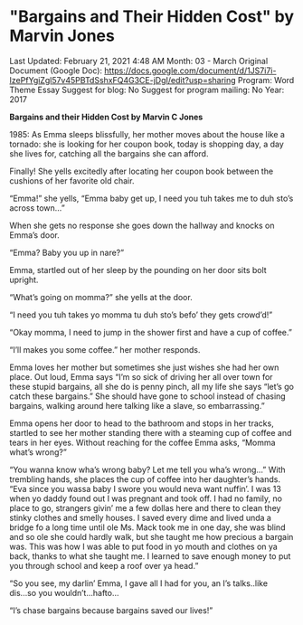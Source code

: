 # "Bargains and Their Hidden Cost" by Marvin Jones

Last Updated: February 21, 2021 4:48 AM
Month: 03 - March
Original Document (Google Doc): https://docs.google.com/document/d/1JS7i7i-IzePfYgiZgl57v45PBTdSshxFQ4G3CE-jDgI/edit?usp=sharing
Program: Word Theme Essay
Suggest for blog: No
Suggest for program mailing: No
Year: 2017

**Bargains and their Hidden Cost by Marvin C Jones**

1985: As Emma sleeps blissfully, her mother moves about the house like a tornado: she is looking for her coupon book, today is shopping day, a day she lives for, catching all the bargains she can afford.

Finally! She yells excitedly after locating her coupon book between the cushions of her favorite old chair.

“Emma!” she yells, “Emma baby get up, I need you tuh takes me to duh sto’s across town…”

When she gets no response she goes down the hallway and knocks on Emma’s door.

“Emma? Baby you up in nare?”

Emma, startled out of her sleep by the pounding on her door sits bolt upright.

“What’s going on momma?” she yells at the door.

“I need you tuh takes yo momma tu duh sto’s befo’ they gets crowd’d!”

“Okay momma, I need to jump in the shower first and have a cup of coffee.”

“I’ll makes you some coffee.” her mother responds.

Emma loves her mother but sometimes she just wishes she had her own place. Out loud, Emma says “I’m so sick of driving her all over town for these stupid bargains, all she do is penny pinch, all my life she says “let’s go catch these bargains.” She should have gone to school instead of chasing bargains, walking around here talking like a slave, so embarrassing.”

Emma opens her door to head to the bathroom and stops in her tracks, startled to see her mother standing there with a steaming cup of coffee and tears in her eyes. Without reaching for the coffee Emma asks, “Momma what’s wrong?”

“You wanna know wha’s wrong baby? Let me tell you wha’s wrong…” With trembling hands, she places the cup of coffee into her daughter’s hands. “Eva since you wassa baby I swore you would neva want nuffin’. I was 13 when yo daddy found out I was pregnant and took off. I had no family, no place to go, strangers givin’ me a few dollas here and there to clean they stinky clothes and smelly houses. I saved every dime and lived unda a bridge fo a long time until ole Ms. Mack took me in one day, she was blind and so ole she could hardly walk, but she taught me how precious a bargain was. This was how I was able to put food in yo mouth and clothes on ya back, thanks to what she taught me. I learned to save enough money to put you through school and keep a roof over ya head.”

“So you see, my darlin’ Emma, I gave all I had for you, an I’s talks..like dis...so you wouldn’t...hafto…

“I’s chase bargains because bargains saved our lives!”